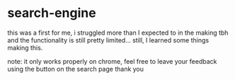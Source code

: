 # search-engine

this was a first for me, i struggled more than I expected to in the making tbh and the functionality is still pretty limited... still, I learned some things making this. 

note: it only works properly on chrome, feel free to leave your feedback using the button on the search page thank you

